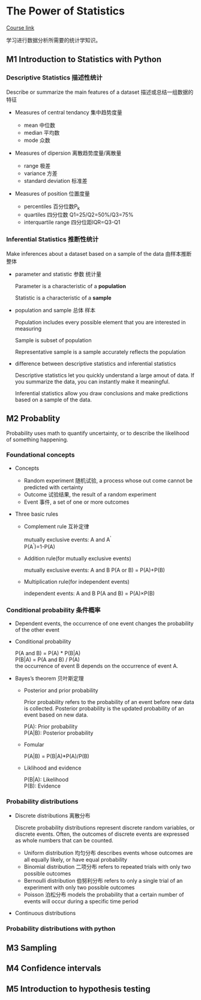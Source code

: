 # The Power of Statistics

[Course link](https://www.coursera.org/learn/the-power-of-statistics/home/module/1"") 

学习进行数据分析所需要的统计学知识。

## M1 Introduction to Statistics with Python

### Descriptive Statistics 描述性统计

Describe or summarize the main features of a dataset
描述或总结一组数据的特征

- Measures of central tendancy 集中趋势度量
	- mean 中位数
	- median 平均数
	- mode 众数

- Measures of dipersion 离散趋势度量/离散量
	- range 极差
	- variance 方差
	- standard deviation 标准差

- Measures of position 位置度量
	- percentiles 百分位数P<sub>k</sub>
	- quartiles 四分位数 Q1=25/Q2=50%/Q3=75%
	- interquartile range 四分位距IQR=Q3-Q1
	
### Inferential Statistics 推断性统计

Make inferences about a dataset based on a sample of the data
由样本推断整体

- parameter and statistic 参数 统计量
	
	Parameter is a characteristic of a <b>population</b>
	
	Statistic is a characteristic of a <b>sample</b>
	
- population and sample 总体 样本

	Population includes every possible element that you are interested in measuring
	
	Sample is subset of population
	
	Representative sample is a sample accurately reflects the population
	
- difference between descriptive statistics and inferential statistics

	Descriptive statistics let you quickly understand a large amout of data. If you summarize the data, you can instantly make it meaningful.
	
	Inferential statistics allow you draw conclusions and make predictions based on a sample of the data.

## M2 Probablity

Probability uses math to quantify uncertainty, or to describe the likelihood of something happening.

### Foundational concepts
- Concepts
	- Random experiment 随机试验, a process whose out come cannot be predicted with certainty
	- Outcome 试验结果, the result of a random experiment
	- Event 事件, a set of one or more outcomes

- Three basic rules
	- Complement rule 互补定律
	
		mutually exclusive events: A and A<sup>'</sup><br>
		P(A<sup>'</sup>)=1-P(A)
		
	- Addition rule(for mutually exclusive events)
		
		mutually exclusive events: A and B
		P(A or B) = P(A)+P(B)
		
	- Multiplication rule(for independent events)
		
		independent events: A and B
		P(A and B) = P(A)×P(B)

### Conditional probability 条件概率
- Dependent events, the occurrence of one event changes the probability of the other event
- Conditional probability
	
	P(A and B) = P(A) * P(B|A)<br>
	P(B|A) = P(A and B) / P(A)<br>
	the occurrence of event B depends on the occurrence of event A.

- Bayes’s theorem 贝叶斯定理
	- Posterior and prior probability
		
		Prior probability refers to the probability of an event before new data is collected. Posterior probability is the updated probability of an event based on new data.
		
		P(A): Prior probability<br>
		P(A|B): Posterior probability 

	- Fomular

		P(A|B) = P(B|A)*P(A)/P(B)
	
	- Liklihood and evidence
	
		P(B|A): Likelihood<br>
		P(B): Evidence 

### Probability distributions
- Discrete distributions 离散分布

	Discrete probability distributions represent discrete random variables, or discrete events. Often, the outcomes of discrete events are expressed as whole numbers that can be counted.
	
	- Uniform distribution 均匀分布 describes events whose outcomes are all equally likely, or have equal probability
	- Binomial distribution 二项分布 refers to repeated trials with only two possible outcomes
	- Bernoulli distribution 伯努利分布 refers to only a single trial of an experiment with only two possible outcomes
	- Poisson 泊松分布 models the probability that a certain number of events will occur during a specific time period
	
- Continuous distributions

### Probability distributions with python

## M3 Sampling

## M4 Confidence intervals

## M5 Introduction to hypothesis testing